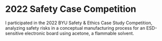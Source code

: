 # 2022 Safety Case Competition

I participated in the 2022 BYU Safety & Ethics Case Study Competition, analyzing safety risks in a conceptual manufacturing process for an ESD-sensitive electronic board using acetone, a flammable solvent.
